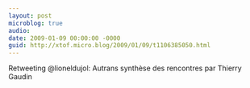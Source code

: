 ```yaml
---
layout: post
microblog: true
audio: 
date: 2009-01-09 00:00:00 -0000
guid: http://xtof.micro.blog/2009/01/09/t1106385050.html
---
```

Retweeting @lioneldujol: Autrans synthèse des rencontres par Thierry Gaudin
